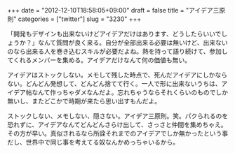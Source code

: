 +++
date = "2012-12-10T18:58:05+09:00"
draft = false
title = "アイデア三原則"
categories = ["twitter"]
slug = "3230"
+++

「開発もデザインも出来ないけどアイデアだけはあります、どうしたらいいでしょうか？」なんて質問が良く来る。自分が全部出来る必要は無いけど、出来ないのなら出来る人を巻き込むスキルが必要だよね。熱を持って語り続けて、参加してくれるメンバーを集める。アイデアだけなんて何の価値も無い。

アイデアはストックしない。メモして残した時点で、死んだアイデアにしかならない。どんどん発想して、どんどん捨てて行く。一人で形に出来ないうちは、アイデア帖なんて作っちゃダメなんだよ。忘れちゃうならそれくらいのものでしか無いし、またどこかで時期が来たら思い出すもんだよ。

ストックしない、メモしない、隠さない。アイデア三原則。笑。パクられるのを恐れずに、アイデアなんてどんどんさらけ出して、さっさと仲間を集めちゃえ。その方が早い。真似されるなら所詮それまでのアイデアでしか無かったという事だし、世界中で同じ事を考えてる奴なんかめっちゃいるから。
